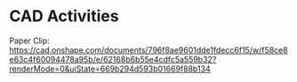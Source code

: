 # CAD Activities

Paper Clip: https://cad.onshape.com/documents/796f8ae9601dde1fdecc6f15/w/f58ce8e63c4f60094478a95b/e/62168b6b55e4cdfc5a559b32?renderMode=0&uiState=669b294d593b01669f88b134
